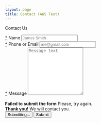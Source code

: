 ```yaml
---
layout: page
title: Contact (AWS Test)
---
```


Contact Us

<body>
  <div class="row">
    <div class="col-xs-8 col-xs-offset-2">
      <form class="form-horizontal" id="customer-contact-form" action="https://i1of1qng12.execute-api.us-east-1.amazonaws.com/dev/static-site-mailer" accept-charset="UTF-8" method="post" name="customer-contact-form">
        <div class="form-group contact_message_name">
          <label class="control-label" for="contact_message_name"><abbr title="Required">*</abbr> Name</label> <input class="form-control" placeholder="James Smith" type="text" name="name" id="contact_message_name" required="">
        </div>
        <div class="form-group contact_message_phone_or_email">
          <label class="control-label" for="contact_message_phone_or_email"><abbr title="Required">*</abbr> Phone or Email</label> <input class="form-control" placeholder="me@gmail.com" type="text" name="phone_or_email" id="contact_message_phone_or_email" required="">
        </div>
        <div class="form-group contact_message_text">
          <label class="control-label" for="contact_message_text"><abbr title="Required">*</abbr> Message</label> 
          <textarea rows="10" class="form-control" placeholder="Message text" name="text" id="contact_message_text" required=""></textarea>
        </div><br>
        <div class="alert alert-danger form-hidden" id="contact-form-failed-to-submit" role="alert">
          <strong>Failed to submit the form</strong> Please, try again.
        </div>
        <div class="alert alert-success form-hidden" id="contact-form-was-submitted" role="alert">
          <strong>Thank you!</strong> We will contact you.
        </div>
        <div class="form-actions">
          <button id="contact-form-loading-submit-button" name="button" class="btn btn-default btn-primary btn-lg form-hidden">Submitting...</button> <button id="contact-form-submit-button" name="button" type="submit" class="btn-default btn btn-primary btn-lg">Submit</button>
        </div>
      </form>
    </div>
  </div>
</body>